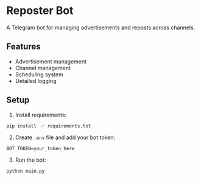 # Reposter Bot

A Telegram bot for managing advertisements and reposts across channels.

## Features
- Advertisement management
- Channel management
- Scheduling system
- Detailed logging

## Setup
1. Install requirements:
```bash
pip install -r requirements.txt
```

2. Create `.env` file and add your bot token:
```
BOT_TOKEN=your_token_here
```

3. Run the bot:
```bash
python main.py
```
